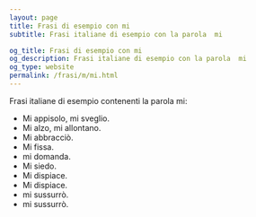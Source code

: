 ```yaml
---
layout: page
title: Frasi di esempio con mi 
subtitle: Frasi italiane di esempio con la parola  mi

og_title: Frasi di esempio con mi 
og_description: Frasi italiane di esempio con la parola  mi
og_type: website
permalink: /frasi/m/mi.html
---
```


Frasi italiane di esempio contenenti la parola mi:


- Mi appisolo, mi sveglio.
- Mi alzo, mi allontano.
- Mi abbracciò.
- Mi fissa.
- mi domanda.
- Mi siedo.
- Mi dispiace.
- Mi dispiace.
- mi sussurrò.
- mi sussurrò.
